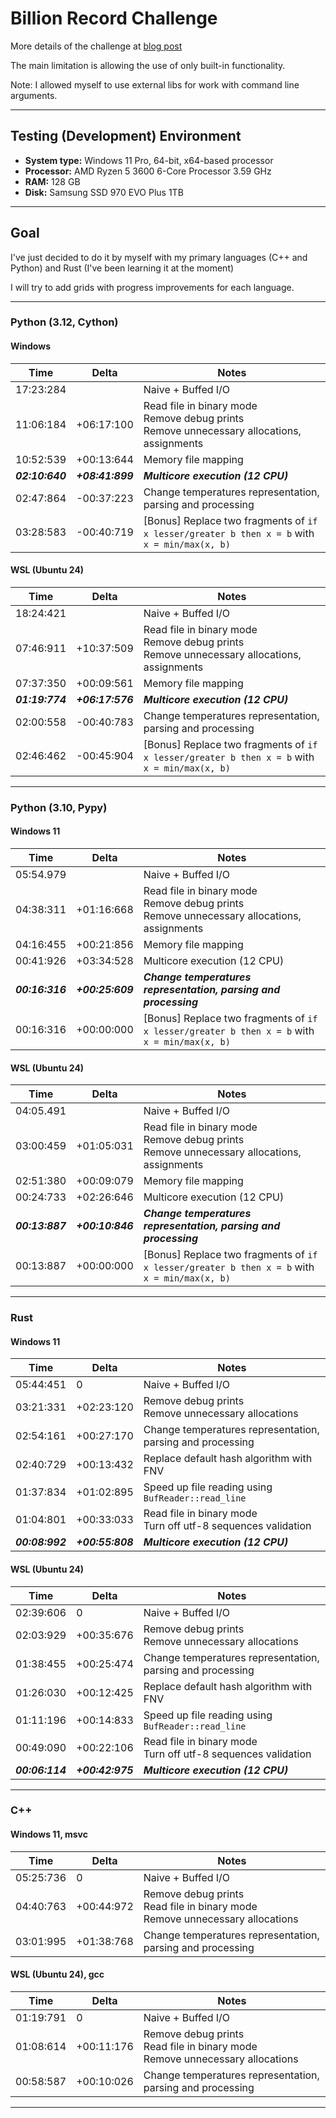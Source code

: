 # Billion Record Challenge

More details of the challenge at [blog post](https://www.morling.dev/blog/one-billion-row-challenge/)

The main limitation is allowing the use of only built-in functionality.

Note: I allowed myself to use external libs for work with command line arguments.

---


## Testing (Development) Environment
- **System type:** Windows 11 Pro, 64-bit, x64-based processor
- **Processor:** AMD Ryzen 5 3600 6-Core Processor 3.59 GHz
- **RAM:** 128 GB
- **Disk:** Samsung SSD 970 EVO Plus 1TB

---


## Goal
I've just decided to do it by myself with my primary languages (C++ and Python) and Rust (I've been learning it at the moment)

I will try to add grids with progress improvements for each language.

---


### Python (3.12, Cython)
#### Windows
| Time            | Delta            | Notes                                                                                            |
|-----------------|------------------|--------------------------------------------------------------------------------------------------|
| 17:23:284       |                  | Naive + Buffed I/O                                                                               |
| 11:06:184       | +06:17:100       | Read file in binary mode<br/>Remove debug prints<br/>Remove unnecessary allocations, assignments |
| 10:52:539       | +00:13:644       | Memory file mapping                                                                              |
| **_02:10:640_** | **_+08:41:899_** | **_Multicore execution (12 CPU)_**                                                               |
| 02:47:864       | -00:37:223       | Change temperatures representation, parsing and processing                                       |
| 03:28:583       | -00:40:719       | [Bonus] Replace two fragments of `if x lesser/greater b then x = b` with `x = min/max(x, b)`     |


#### WSL (Ubuntu 24)
| Time            | Delta            | Notes                                                                                            |
|-----------------|------------------|--------------------------------------------------------------------------------------------------|
| 18:24:421       |                  | Naive + Buffed I/O                                                                               |
| 07:46:911       | +10:37:509       | Read file in binary mode<br/>Remove debug prints<br/>Remove unnecessary allocations, assignments |
| 07:37:350       | +00:09:561       | Memory file mapping                                                                              |
| **_01:19:774_** | **_+06:17:576_** | **_Multicore execution (12 CPU)_**                                                               |
| 02:00:558       | -00:40:783       | Change temperatures representation, parsing and processing                                       |
| 02:46:462       | -00:45:904       | [Bonus] Replace two fragments of `if x lesser/greater b then x = b` with `x = min/max(x, b)`     |

---


### Python (3.10, Pypy)
#### Windows 11
| Time            | Delta            | Notes                                                                                            |
|-----------------|------------------|--------------------------------------------------------------------------------------------------|
| 05:54.979       |                  | Naive + Buffed I/O                                                                               |
| 04:38:311       | +01:16:668       | Read file in binary mode<br/>Remove debug prints<br/>Remove unnecessary allocations, assignments |
| 04:16:455       | +00:21:856       | Memory file mapping                                                                              |
| 00:41:926       | +03:34:528       | Multicore execution (12 CPU)                                                                     |
| **_00:16:316_** | **_+00:25:609_** | **_Change temperatures representation, parsing and processing_**                                 |
| 00:16:316       | +00:00:000       | [Bonus] Replace two fragments of `if x lesser/greater b then x = b` with `x = min/max(x, b)`     |


#### WSL (Ubuntu 24)
| Time            | Delta            | Notes                                                                                            |
|-----------------|------------------|--------------------------------------------------------------------------------------------------|
| 04:05.491       |                  | Naive + Buffed I/O                                                                               |
| 03:00:459       | +01:05:031       | Read file in binary mode<br/>Remove debug prints<br/>Remove unnecessary allocations, assignments |
| 02:51:380       | +00:09:079       | Memory file mapping                                                                              |
| 00:24:733       | +02:26:646       | Multicore execution (12 CPU)                                                                     |
| **_00:13:887_** | **_+00:10:846_** | **_Change temperatures representation, parsing and processing_**                                 |
| 00:13:887       | +00:00:000       | [Bonus] Replace two fragments of `if x lesser/greater b then x = b` with `x = min/max(x, b)`     |

---


### Rust
#### Windows 11
| Time            | Delta            | Notes                                                            |
|-----------------|------------------|------------------------------------------------------------------|
| 05:44:451       | 0                | Naive + Buffed I/O                                               |
| 03:21:331       | +02:23:120       | Remove debug prints<br/>Remove unnecessary allocations           |
| 02:54:161       | +00:27:170       | Change temperatures representation, parsing and processing       |
| 02:40:729       | +00:13:432       | Replace default hash algorithm with FNV                          |
| 01:37:834       | +01:02:895       | Speed up file reading using `BufReader::read_line`               |
| 01:04:801       | +00:33:033       | Read file in binary mode<br/>Turn off utf-8 sequences validation |
| **_00:08:992_** | **_+00:55:808_** | **_Multicore execution (12 CPU)_**                               |


#### WSL (Ubuntu 24)
| Time            | Delta            | Notes                                                            |
|-----------------|------------------|------------------------------------------------------------------|
| 02:39:606       | 0                | Naive + Buffed I/O                                               |
| 02:03:929       | +00:35:676       | Remove debug prints<br/>Remove unnecessary allocations           |
| 01:38:455       | +00:25:474       | Change temperatures representation, parsing and processing       |
| 01:26:030       | +00:12:425       | Replace default hash algorithm with FNV                          |
| 01:11:196       | +00:14:833       | Speed up file reading using `BufReader::read_line`               |
| 00:49:090       | +00:22:106       | Read file in binary mode<br/>Turn off utf-8 sequences validation |
| **_00:06:114_** | **_+00:42:975_** | **_Multicore execution (12 CPU)_**                               |

---


### C++
#### Windows 11, msvc
| Time      | Delta      | Notes                                                                               |
|-----------|------------|-------------------------------------------------------------------------------------|
| 05:25:736 | 0          | Naive + Buffed I/O                                                                  |
| 04:40:763 | +00:44:972 | Remove debug prints<br/>Read file in binary mode<br/>Remove unnecessary allocations |
| 03:01:995 | +01:38:768 | Change temperatures representation, parsing and processing                          |


#### WSL (Ubuntu 24), gcc
| Time      | Delta      | Notes                                                                               |
|-----------|------------|-------------------------------------------------------------------------------------|
| 01:19:791 | 0          | Naive + Buffed I/O                                                                  |
| 01:08:614 | +00:11:176 | Remove debug prints<br/>Read file in binary mode<br/>Remove unnecessary allocations |
| 00:58:587 | +00:10:026 | Change temperatures representation, parsing and processing                          |

---

